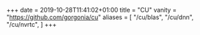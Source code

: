 +++
date = 2019-10-28T11:41:02+01:00
title = "CU"
vanity = "https://github.com/gorgonia/cu"
aliases = [
    "/cu/blas",
    "/cu/dnn",
    "/cu/nvrtc",
]
+++


